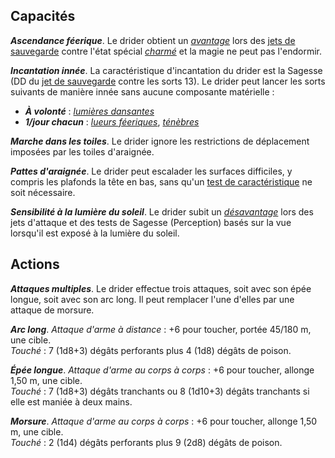## Capacités
_**Ascendance féerique**_. Le drider obtient un [_avantage_](/utiliser-les-caracteristiques/#avantage-et-desavantage) lors des [jets de sauvegarde](/utiliser-les-caracteristiques/#jets-de-sauvegarde) contre l'état spécial [_charmé_](/gerer-la-sante-du-personnage/#charme) et la magie ne peut pas l'endormir.

_**Incantation innée**_. La caractéristique d'incantation du drider est la Sagesse (DD du [jet de sauvegarde](/utiliser-les-caracteristiques/#jets-de-sauvegarde) contre les sorts 13). Le drider peut lancer les sorts suivants de manière innée sans aucune composante matérielle :
* _**À volonté**_ : [_lumières dansantes_](/grimoire/lumieres-dansantes/)
* _**1/jour chacun**_ : [_lueurs féeriques_](/grimoire/lueurs-feeriques/), [_ténèbres_](/grimoire/tenebres/)

_**Marche dans les toiles**_. Le drider ignore les restrictions de déplacement imposées par les toiles d'araignée.

_**Pattes d'araignée**_. Le drider peut escalader les surfaces difficiles, y compris les plafonds la tête en bas, sans qu'un [test de caractéristique](/utiliser-les-caracteristiques/#tests-de-caracteristique) ne soit nécessaire.

_**Sensibilité à la lumière du soleil**_. Le drider subit un [_désavantage_](/utiliser-les-caracteristiques/#avantage-et-desavantage) lors des jets d'attaque et des tests de Sagesse (Perception) basés sur la vue lorsqu'il est exposé à la lumière du soleil.

## Actions
_**Attaques multiples**_. Le drider effectue trois attaques, soit avec son épée longue, soit avec son arc long. Il peut remplacer l'une d'elles par une attaque de morsure.

_**Arc long**_. _Attaque d'arme à distance_ : +6 pour toucher, portée 45/180 m, une cible.  
_Touché_ : 7 (1d8+3) dégâts perforants plus 4 (1d8) dégâts de poison.

_**Épée longue**_. _Attaque d'arme au corps à corps_ : +6 pour toucher, allonge 1,50 m, une cible.  
_Touché_ : 7 (1d8+3) dégâts tranchants ou 8 (1d10+3) dégâts tranchants si elle est maniée à deux mains.

_**Morsure**_. _Attaque d'arme au corps à corps_ : +6 pour toucher, allonge 1,50 m, une cible.  
_Touché_ : 2 (1d4) dégâts perforants plus 9 (2d8) dégâts de poison.
